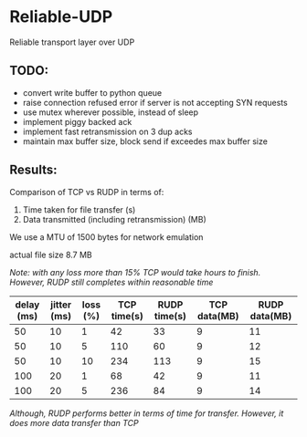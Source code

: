 # Reliable-UDP
Reliable transport layer over UDP


## TODO:
- convert write buffer to python queue
- raise connection refused error if server is not accepting SYN requests
- use mutex wherever possible, instead of sleep
- implement piggy backed ack
- implement fast retransmission on 3 dup acks
- maintain max buffer size, block send if exceedes max buffer size

## Results:

Comparison of TCP vs RUDP in terms of:
1. Time taken for file transfer (s)
2. Data transmitted (including retransmission) (MB)

We use a MTU of 1500 bytes for network emulation

actual file size 8.7 MB

*Note: with any loss more than 15% TCP would take hours to finish. However, RUDP still completes within reasonable time*

delay (ms) | jitter (ms) | loss (%) | TCP time(s) | RUDP time(s) | TCP data(MB) | RUDP data(MB)
-----------|-------------|----------|-------------|--------------|--------------|----------------
   50      |    10       |     1    |     42      |    33        |     9        |      11
   50      |    10       |     5    |    110      |    60        |     9        |      12
   50      |    10       |    10    |    234      |   113        |     9        |      15
  100      |    20       |     1    |     68      |    42        |     9        |      11
  100      |    20       |     5    |    236      |    84        |     9        |      14

*Although, RUDP performs better in terms of time for transfer. However, it does more data transfer than TCP*

